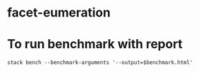 # facet-eumeration


# To run benchmark with report
    stack bench --benchmark-arguments '--output=$benchmark.html'